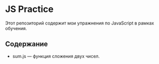 # JS Practice

Этот репозиторий содержит мои упражнения по JavaScript в рамках обучения.

## Содержание

- sum.js — функция сложения двух чисел.
